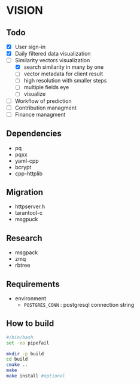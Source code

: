 # VISION

## Todo

- [x] User sign-in
- [x] Daily filtered data visualization
- [ ] Similarity vectors visualization
  - [x] search similarity in many by one
  - [ ] vector metadata for client result
  - [ ] high resolution with smaller steps
  - [ ] multiple fields eye
  - [ ] visualize
- [ ] Workflow of prediction
- [ ] Contribution managment
- [ ] Finance managment

## Dependencies

- pq
- pqxx
- yaml-cpp
- bcrypt
- cpp-httplib

## Migration

- httpserver.h
- tarantool-c
- msgpuck

## Research

- msgpack
- zmq
- rbtree

## Requirements

- environment
  - `POSTGRES_CONN` : postgresql connection string

## How to build

```bash
#/bin/bash
set -eo pipefail

mkdir -p build
cd build
cmake ..
make
make install #optional
```
